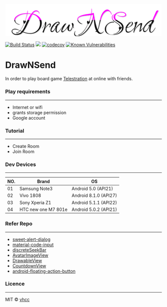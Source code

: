 <p align=center>
<img src="https://github.com/VHCC/DrawNSend2019/blob/master_new/app/src/main/res/drawable/dns_logo.png">
</p>

[![Build Status](https://jenkins.ichenprocin.dsmynas.com/buildStatus/icon?job=DrawNSendCI)](https://jenkins.ichenprocin.dsmynas.com/job/DrawNSendCI/) ![](https://img.shields.io/badge/platform-android-green.svg) [![codecov](https://codecov.io/gh/VHCC/DrawNSend2019/branch/master_new/graph/badge.svg)](https://codecov.io/gh/VHCC/DrawNSend2019) [![Known Vulnerabilities](https://snyk.io/test/github/VHCC/DrawNSend2019/badge.svg?targetFile=app/build.gradle)](https://snyk.io/test/github/VHCC/DrawNSend2019?targetFile=app/build.gradle)

# DrawNSend

In order to play board game [Telestration](https://boardgamegeek.com/boardgame/46213/telestrations) at online with friends.

### Play requirements
---
- Internet or wifi
- grants storage permission
- Google account

### Tutorial
---
- Create Room
- Join Room

### Dev Devices
---
|NO.|Brand|OS|
|---|-----|--|
|01|Samsung Note3|Android 5.0 (API21)|
|02|Vivo 1808|Android 8.1.0 (API27)|
|03|Sony Xperia Z1|Android 5.1.1 (API22)|
|04|HTC new one M7 801e|Android 5.0.2 (API21)|

### Refer Repo
---
- [sweet-alert-dialog](https://github.com/F0RIS/sweet-alert-dialog)
- [material-code-input](https://github.com/raycoarana/material-code-input)
- [discreteSeekBar](https://github.com/AnderWeb/discreteSeekBar)
- [AvatarImageView](https://github.com/Carbs0126/AvatarImageView)
- [DrawableView](https://github.com/PaNaVTEC/DrawableView)
- [CountdownView](https://github.com/iwgang/CountdownView)
- [android-floating-action-button](https://github.com/futuresimple/android-floating-action-button)

### Licence
---
MIT © [vhcc](https://github.com/vhcc)
